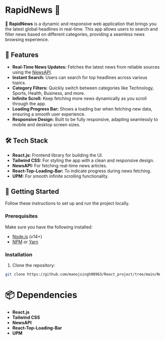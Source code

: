 # RapidNews 📰

🚀 **RapidNews** is a dynamic and responsive web application that brings you the latest global headlines in real-time. This app allows users to search and filter news based on different categories, providing a seamless news browsing experience.

## 🌟 Features

- **Real-Time News Updates:** Fetches the latest news from reliable sources using the [NewsAPI](https://newsapi.org/).
- **Instant Search:** Users can search for top headlines across various topics.
- **Category Filters:** Quickly switch between categories like Technology, Sports, Health, Business, and more.
- **Infinite Scroll:** Keep fetching more news dynamically as you scroll through the app.
- **Loading Progress Bar:** Shows a loading bar when fetching new data, ensuring a smooth user experience.
- **Responsive Design:** Built to be fully responsive, adapting seamlessly to mobile and desktop screen sizes.
  
## 🛠️ Tech Stack

- **React.js:** Frontend library for building the UI.
- **Tailwind CSS:** For styling the app with a clean and responsive design.
- **NewsAPI:** For fetching real-time news articles.
- **React-Top-Loading-Bar:** To indicate progress during news fetching.
- **UPM:** For smooth infinite scrolling functionality.

## 🚀 Getting Started

Follow these instructions to set up and run the project locally.

### Prerequisites

Make sure you have the following installed:

- [Node.js](https://nodejs.org/) (v14+)
- [NPM](https://www.npmjs.com/) or [Yarn](https://yarnpkg.com/)

### Installation

1. Clone the repository:

```bash
git clone https://github.com/manojsingh00963/React_project/tree/main/NewsAPP
```
# 📦 Dependencies
- **React.js**
- **Tailwind CSS**
- **NewsAPI**
- **React-Top-Loading-Bar**
- **UPM**
